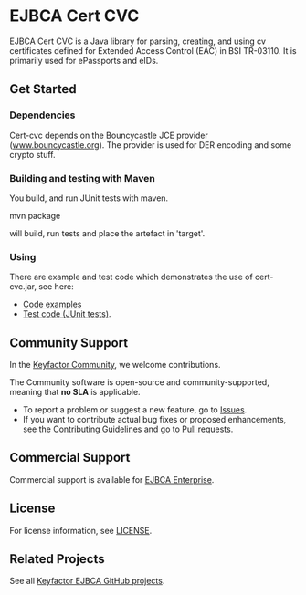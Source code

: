 # EJBCA Cert CVC

EJBCA Cert CVC is a Java library for parsing, creating, and using cv certificates defined for Extended Access Control (EAC) in BSI TR-03110.
It is primarily used for ePassports and eIDs. 

## Get Started

### Dependencies

Cert-cvc depends on the Bouncycastle JCE provider (www.bouncycastle.org).
The provider is used for DER encoding and some crypto stuff. 

### Building and testing with Maven

You build, and run JUnit tests with maven.

mvn package

will build, run tests and place the artefact in 'target'.

### Using

There are example and test code which demonstrates the use of cert-cvc.jar, see here: 
* [Code examples](src/main/java/org/ejbca/cvc/example)
* [Test code (JUnit tests)](src/test).

## Community Support
In the [Keyfactor Community](https://www.keyfactor.com/community/), we welcome contributions. 

The Community software is open-source and community-supported, meaning that **no SLA** is applicable.

* To report a problem or suggest a new feature, go to [Issues](../../issues).
* If you want to contribute actual bug fixes or proposed enhancements, see the [Contributing Guidelines](CONTRIBUTING.md) and go to [Pull requests](../../pulls).

## Commercial Support

Commercial support is available for [EJBCA Enterprise](https://www.keyfactor.com/products/ejbca-enterprise/).

## License
For license information, see [LICENSE](LICENSE). 

## Related Projects
See all [Keyfactor EJBCA GitHub projects](https://github.com/orgs/Keyfactor/repositories?q=ejbca). 
